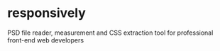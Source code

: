 # responsively

PSD file reader, measurement and CSS extraction tool for professional front-end web developers